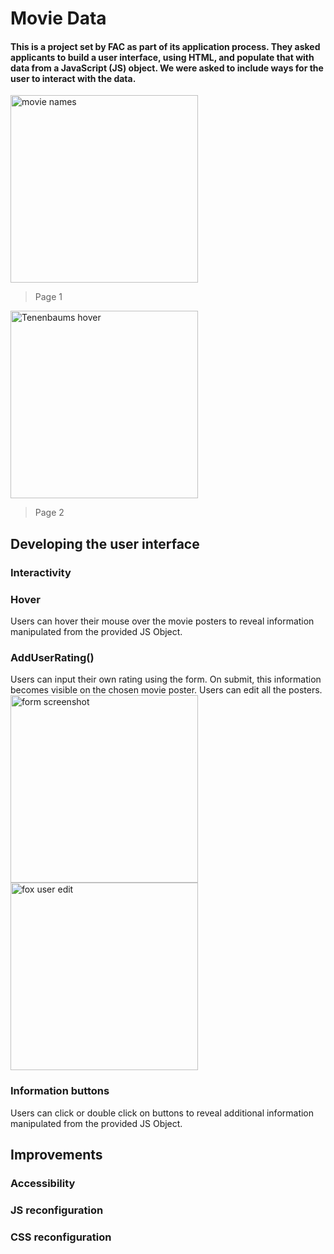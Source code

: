 # Movie Data

#### This is a project set by FAC as part of its application process. They asked applicants to build a user interface, using HTML, and populate that with data from a JavaScript (JS) object. We were asked to include ways for the user to interact with the data.


<img src="movieNames.png" width="300" alt="movie names"/>

> Page 1

<img src="TenenbaumsHover.png" width="300" alt="Tenenbaums hover"/>

> Page 2


## Developing the user interface

### Interactivity

### Hover
Users can hover their mouse over the movie posters to reveal information manipulated from the provided JS Object.

### AddUserRating()
Users can input their own rating using the form. On submit, this information becomes visible on the chosen movie poster. Users can edit all the posters.
<img src="form.png" width="300" alt="form screenshot"/>
<img src="FoxUserRating.png" width="300" alt="fox user edit"/>


### Information buttons
Users can click or double click on buttons to reveal additional information manipulated from the provided JS Object.


## Improvements

### Accessibility

### JS reconfiguration

### CSS reconfiguration





